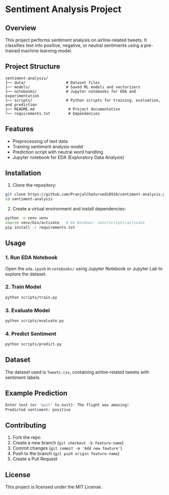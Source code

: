 # Sentiment Analysis Project

## Overview

This project performs sentiment analysis on airline-related tweets. It classifies text into positive, negative, or neutral sentiments using a pre-trained machine learning model.

## Project Structure

```
sentiment-analysis/
├── data/                  # Dataset files
├── models/                # Saved ML models and vectorizers
├── notebooks/             # Jupyter notebooks for EDA and experimentation
├── scripts/               # Python scripts for training, evaluation, and prediction
├── README.md               # Project documentation
└── requirements.txt        # Dependencies
```

## Features

* Preprocessing of text data
* Training sentiment analysis model
* Prediction script with neutral word handling
* Jupyter notebook for EDA (Exploratory Data Analysis)

## Installation

1. Clone the repository:

```bash
git clone https://github.com/PranjalChaturvedi0910/sentiment-analysis.git
cd sentiment-analysis
```

2. Create a virtual environment and install dependencies:

```bash
python -m venv venv
source venv/bin/activate   # On Windows: venv\Scripts\activate
pip install -r requirements.txt
```

## Usage

### 1. Run EDA Notebook

Open the `eda.ipynb` in `notebooks/` using Jupyter Notebook or Jupyter Lab to explore the dataset.

### 2. Train Model

```bash
python scripts/train.py
```

### 3. Evaluate Model

```bash
python scripts/evaluate.py
```

### 4. Predict Sentiment

```bash
python scripts/predict.py
```

## Dataset

The dataset used is `Tweets.csv`, containing airline-related tweets with sentiment labels.

## Example Prediction

```bash
Enter text (or 'quit' to exit): The flight was amazing!
Predicted sentiment: positive
```

## Contributing

1. Fork the repo
2. Create a new branch (`git checkout -b feature-name`)
3. Commit changes (`git commit -m 'Add new feature'`)
4. Push to the branch (`git push origin feature-name`)
5. Create a Pull Request

## License

This project is licensed under the MIT License.
